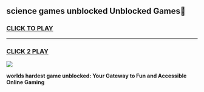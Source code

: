 
## science games unblocked Unblocked Games👋
<h3>
<a href="https://premium.freeplayer.one?title=science_games_unblocked&ref=16F">CLICK TO PLAY</a></h3>
<hr>

<h3>
<a href="https://premium.freeplayer.one?title=science_games_unblocked&ref=16F">CLICK 2 PLAY</a>
  
</h3>

<a href="https://premium.freeplayer.one?title=science_games_unblocked&ref=16F/"><img src="https://clearcache.store/games.png"></a>


**worlds hardest game unblocked: Your Gateway to Fun and Accessible Online Gaming**
